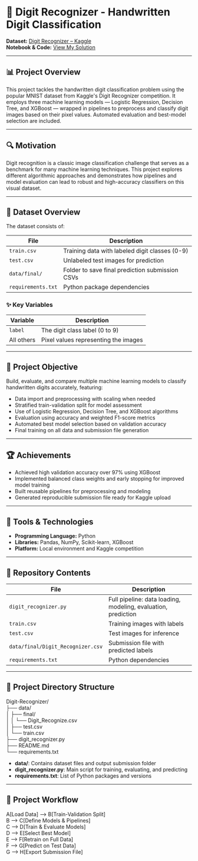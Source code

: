 # 🧮 Digit Recognizer - Handwritten Digit Classification

**Dataset:** [Digit Recognizer – Kaggle](https://www.kaggle.com/code/alexandroskanakis/digit-recognizer)  
**Notebook & Code:** [View My Solution](https://www.kaggle.com/code/alexandroskanakis/digit-recognizer)

---

## 📊 Project Overview

This project tackles the handwritten digit classification problem using the popular MNIST dataset from Kaggle's Digit Recognizer competition. It employs three machine learning models — Logistic Regression, Decision Tree, and XGBoost — wrapped in pipelines to preprocess and classify digit images based on their pixel values. Automated evaluation and best-model selection are included.

---

## 🔍 Motivation

Digit recognition is a classic image classification challenge that serves as a benchmark for many machine learning techniques. This project explores different algorithmic approaches and demonstrates how pipelines and model evaluation can lead to robust and high-accuracy classifiers on this visual dataset.

---

## 📘 Dataset Overview

The dataset consists of:

<div align="center">

| File                   | Description                                       |
|------------------------|-------------------------------------------------|
| `train.csv`            | Training data with labeled digit classes (0-9)  |
| `test.csv`             | Unlabeled test images for prediction             |
| `data/final/`          | Folder to save final prediction submission CSVs  |
| `requirements.txt`     | Python package dependencies                       |

</div>

### ✨ Key Variables

<div align="center">

| Variable    | Description                             |
|-------------|-------------------------------------|
| `label`     | The digit class label (0 to 9)        |
| All others  | Pixel values representing the images  |

</div>

---

## 🎯 Project Objective

Build, evaluate, and compare multiple machine learning models to classify handwritten digits accurately, featuring:

- Data import and preprocessing with scaling when needed  
- Stratified train-validation split for model assessment  
- Use of Logistic Regression, Decision Tree, and XGBoost algorithms  
- Evaluation using accuracy and weighted F1-score metrics  
- Automated best model selection based on validation accuracy  
- Final training on all data and submission file generation  

---

## 🏆 Achievements

- Achieved high validation accuracy over 97% using XGBoost  
- Implemented balanced class weights and early stopping for improved model training  
- Built reusable pipelines for preprocessing and modeling  
- Generated reproducible submission file ready for Kaggle upload  

---

## 🔧 Tools & Technologies

- **Programming Language:** Python  
- **Libraries:** Pandas, NumPy, Scikit-learn, XGBoost  
- **Platform:** Local environment and Kaggle competition  

---

## 📁 Repository Contents

<div align="center">

| File                       | Description                                |
|----------------------------|--------------------------------------------|
| `digit_recognizer.py`      | Full pipeline: data loading, modeling, evaluation, prediction |
| `train.csv`                | Training images with labels                 |
| `test.csv`                 | Test images for inference                    |
| `data/final/Digit_Recognizer.csv` | Submission file with predicted labels        |
| `requirements.txt`         | Python dependencies                          |

</div>

---

## 📂 Project Directory Structure

Digit-Recognizer/  
├── data/  
│   ├── final/  
│   │   └── Digit_Recognize.csv  
│   ├── test.csv  
│   └── train.csv  
├── digit_recognizer.py  
├── README.md  
└── requirements.txt  

- **data/**: Contains dataset files and output submission folder  
- **digit_recognizer.py**: Main script for training, evaluating, and predicting  
- **requirements.txt**: List of Python packages and versions  

---

## 🚀 Project Workflow

A[Load Data] --> B[Train-Validation Split]  
B --> C[Define Models & Pipelines]  
C --> D[Train & Evaluate Models]  
D --> E[Select Best Model]  
E --> F[Retrain on Full Data]  
F --> G[Predict on Test Data]  
G --> H[Export Submission File]  

